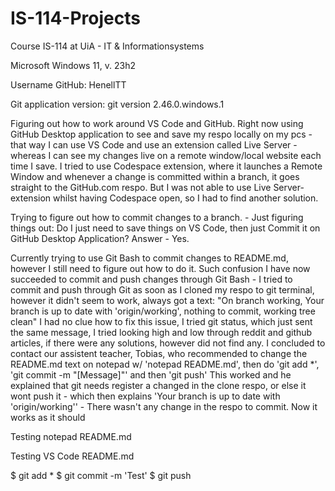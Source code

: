 # IS-114-Projects

Course IS-114 at UiA - IT & Informationsystems

Microsoft Windows 11, v. 23h2

Username GitHub: HenellTT

Git application version: git version 2.46.0.windows.1

Figuring out how to work around VS Code and GitHub.
Right now using GitHub Desktop application to see and save my respo locally on my pcs - that way I can use VS Code and use an extension called Live Server - whereas I can see my changes live on a remote window/local website each time I save.
I tried to use Codespace extension, where it launches a Remote Window and whenever a change is committed within a branch, it goes straight to the GitHub.com respo. But I was not able to use Live Server-extension whilst having Codespace open, so I had to find another solution.

Trying to figure out how to commit changes to a branch. - Just figuring things out:
Do I just need to save things on VS Code, then just Commit it on GitHub Desktop Application?
Answer - Yes.

Currently trying to use Git Bash to commit changes to README.md, however I still need to figure out how to do it.
Such confusion
I have now succeeded to commit and push changes through Git Bash - I tried to commit and push through Git as soon as I cloned my respo to git terminal, however it didn't seem to work, always got a text:
"On branch working, Your branch is up to date with 'origin/working', nothing to commit, working tree clean"
I had no clue how to fix this issue, I tried git status, which just sent the same message, I tried looking high and low through reddit and github articles, if there were any solutions, however did not find any. I concluded to contact our assistent teacher, Tobias, who recommended to change the README.md text on notepad w/ 'notepad README.md', then do 'git add \*', 'git commit -m "[Message]"' and then 'git push'
This worked and he explained that git needs register a changed in the clone respo, or else it wont push it - which then explains 'Your branch is up to date with 'origin/working'' - There wasn't any change in the respo to commit.
Now it works as it should

Testing notepad README.md

Testing VS Code README.md

$ git add *
$ git commit -m 'Test'
$ git push

